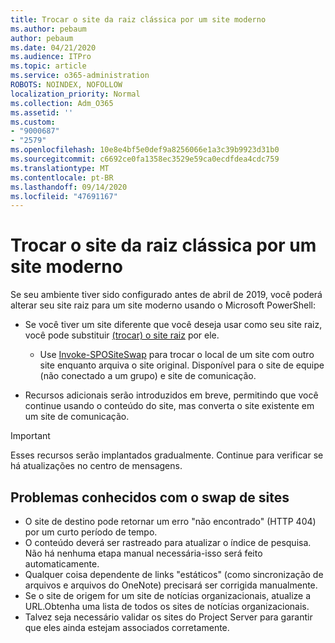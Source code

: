 ```yaml
---
title: Trocar o site da raiz clássica por um site moderno
ms.author: pebaum
author: pebaum
ms.date: 04/21/2020
ms.audience: ITPro
ms.topic: article
ms.service: o365-administration
ROBOTS: NOINDEX, NOFOLLOW
localization_priority: Normal
ms.collection: Adm_O365
ms.assetid: ''
ms.custom:
- "9000687"
- "2579"
ms.openlocfilehash: 10e8e4bf5e0def9a8256066e1a3c39b9923d31b0
ms.sourcegitcommit: c6692ce0fa1358ec3529e59ca0ecdfdea4cdc759
ms.translationtype: MT
ms.contentlocale: pt-BR
ms.lasthandoff: 09/14/2020
ms.locfileid: "47691167"
---
```

# <a name="swap-your-classic-root-site-with-a-modern-site"></a>Trocar o site da raiz clássica por um site moderno

Se seu ambiente tiver sido configurado antes de abril de 2019, você poderá alterar seu site raiz para um site moderno usando o Microsoft PowerShell:

- Se você tiver um site diferente que você deseja usar como seu site raiz, você pode substituir [(trocar) o site raiz](https://docs.microsoft.com/sharepoint/modern-root-site) por ele. 
    - Use [Invoke-SPOSiteSwap](https://docs.microsoft.com/powershell/module/sharepoint-online/invoke-spositeswap?view=sharepoint-ps) para trocar o local de um site com outro site enquanto arquiva o site original. Disponível para o site de equipe (não conectado a um grupo) e site de comunicação. 

- Recursos adicionais serão introduzidos em breve, permitindo que você continue usando o conteúdo do site, mas converta o site existente em um site de comunicação. 
>[!Important]
>Esses recursos serão implantados gradualmente. Continue para verificar se há atualizações no centro de mensagens. 

## <a name="known-issues-with-swapping-sites"></a>Problemas conhecidos com o swap de sites

- O site de destino pode retornar um erro "não encontrado" (HTTP 404) por um curto período de tempo.
- O conteúdo deverá ser rastreado para atualizar o índice de pesquisa. Não há nenhuma etapa manual necessária-isso será feito automaticamente.
- Qualquer coisa dependente de links "estáticos" (como sincronização de arquivos e arquivos do OneNote) precisará ser corrigida manualmente.
- Se o site de origem for um site de notícias organizacionais, atualize a URL.Obtenha uma lista de todos os sites de notícias organizacionais.
- Talvez seja necessário validar os sites do Project Server para garantir que eles ainda estejam associados corretamente.
